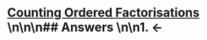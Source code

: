# [Counting Ordered Factorisations](https://projecteuler.net/problem=738) \n\n\n## Answers \n\n1. &larr;
